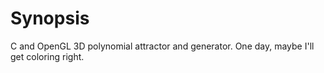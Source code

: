 # Synopsis

C and OpenGL 3D polynomial attractor and generator.
One day, maybe I'll get coloring right.

